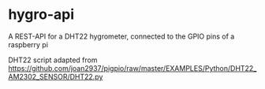 # hygro-api
A REST-API for a DHT22 hygrometer, connected to the GPIO pins of a raspberry pi

DHT22 script adapted from https://github.com/joan2937/pigpio/raw/master/EXAMPLES/Python/DHT22_AM2302_SENSOR/DHT22.py